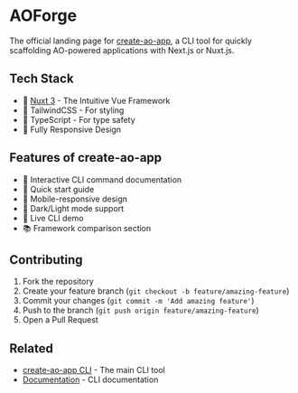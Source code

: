 # AOForge

The official landing page for [create-ao-app](https://github.com/Utitofon-Udoekong/create-ao-app), a CLI tool for quickly scaffolding AO-powered applications with Next.js or Nuxt.js.

## Tech Stack

- 🚀 [Nuxt 3](https://nuxt.com/) - The Intuitive Vue Framework
- 🎨 TailwindCSS - For styling
- 💪 TypeScript - For type safety
- 📱 Fully Responsive Design

## Features of create-ao-app

- 📖 Interactive CLI command documentation
- 🎯 Quick start guide
- 📱 Mobile-responsive design
- 🎨 Dark/Light mode support
- 🔄 Live CLI demo
- 📚 Framework comparison section

## Contributing

1. Fork the repository
2. Create your feature branch (`git checkout -b feature/amazing-feature`)
3. Commit your changes (`git commit -m 'Add amazing feature'`)
4. Push to the branch (`git push origin feature/amazing-feature`)
5. Open a Pull Request

## Related

- [create-ao-app CLI](https://www.npmjs.com/package/create-ao-app) - The main CLI tool
- [Documentation](https://github.com/Utitofon-Udoekong/create-ao-app#readme) - CLI documentation
